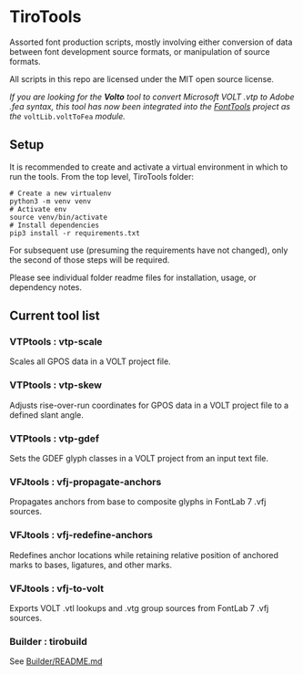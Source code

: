 TiroTools
=====

Assorted font production scripts, mostly involving either conversion of data between font development source formats, or manipulation of source formats.

All scripts in this repo are licensed under the MIT open source license.

*If you are looking for the* ***Volto*** *tool to convert Microsoft VOLT .vtp to Adobe .fea syntax, this tool has now been integrated into the [FontTools](https://github.com/fonttools/fonttools) project as the* `voltLib.voltToFea` *module.*

Setup
------------

It is recommended to create and activate a virtual environment in which to run the tools. From the top level, TiroTools folder:

```
# Create a new virtualenv
python3 -m venv venv
# Activate env
source venv/bin/activate
# Install dependencies
pip3 install -r requirements.txt
```

For subsequent use (presuming the requirements have not changed), only the second of those steps will be required.


Please see individual folder readme files for installation, usage, or dependency notes.

Current tool list
------------

### VTPtools : vtp-scale
Scales all GPOS data in a VOLT project file.

### VTPtools : vtp-skew
Adjusts rise-over-run coordinates for GPOS data in a VOLT project file to a defined slant angle.

### VTPtools : vtp-gdef
Sets the GDEF glyph classes in a VOLT project from an input text file.

### VFJtools : vfj-propagate-anchors
Propagates anchors from base to composite glyphs in FontLab 7 .vfj sources.

### VFJtools : vfj-redefine-anchors
Redefines anchor locations while retaining relative position of anchored marks to bases, ligatures, and other marks.

### VFJtools : vfj-to-volt
Exports VOLT .vtl lookups and .vtg group sources from FontLab 7 .vfj sources.

### Builder : tirobuild
See [Builder/README.md](Builder/README.md)


